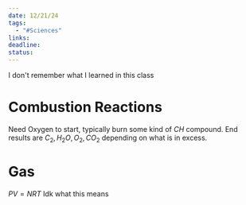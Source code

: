 ```yaml
---
date: 12/21/24
tags:
  - "#Sciences"
links: 
deadline: 
status:
---
```

I don't remember what I learned in this class

# Combustion Reactions
Need Oxygen to start, typically burn some kind of $CH$ compound. End results are $C_2,H_2O,O_2,CO_2$ depending on what is in excess.
# Gas
$PV=NRT$
Idk what this means
